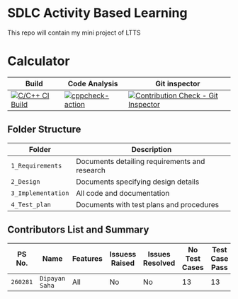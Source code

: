 # SDLC Activity Based Learning
This repo will contain my mini project of LTTS
# Calculator  

| Build | Code Analysis |Git inspector | 
|-------------|--------------------------------------------------------------|------------|
[![C/C++ CI Build](https://github.com/richik500/MiniProject/actions/workflows/c-cpp.yml/badge.svg)](https://github.com/richik500/MiniProject/actions/workflows/c-cpp.yml) | [![cppcheck-action](https://github.com/richik500/MiniProject/actions/workflows/cppcheck.yml/badge.svg)](https://github.com/richik500/MiniProject/actions/workflows/cppcheck.yml) | [![Contribution Check - Git Inspector](https://github.com/richik500/MiniProject/actions/workflows/Git_Inspector.yml/badge.svg)](https://github.com/richik500/MiniProject/actions/workflows/Git_Inspector.yml)


## Folder Structure

Folder             | Description
-------------------| -----------------------------------------
`1_Requirements`   | Documents detailing requirements and research
`2_Design`         | Documents specifying design details
`3_Implementation` | All code and documentation
`4_Test_plan`      | Documents with test plans and procedures

## Contributors List and Summary


PS No. |  Name   |    Features    | Issuess Raised |Issues Resolved|No Test Cases|Test Case Pass
-------|---------|----------------|----------------|---------------|-------------|--------------
`260281` | ` Dipayan Saha `  | All |  No     |  No   | 13  |13    
